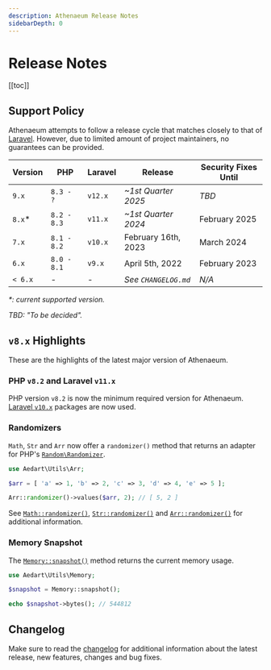 ```yaml
---
description: Athenaeum Release Notes
sidebarDepth: 0
---
```


# Release Notes

[[toc]]

## Support Policy

Athenaeum attempts to follow a release cycle that matches closely to that of [Laravel](https://laravel.com/docs/11.x/releases).
However, due to limited amount of project maintainers, no guarantees can be provided. 

| Version | PHP         | Laravel | Release              | Security Fixes Until |
|---------|-------------|---------|----------------------|----------------------|
| `9.x`   | `8.3 - ?`   | `v12.x` | _~1st Quarter 2025_  | _TBD_                |
| `8.x`*  | `8.2 - 8.3` | `v11.x` | _~1st Quarter 2024_  | February 2025        |
| `7.x`   | `8.1 - 8.2` | `v10.x` | February 16th, 2023  | March 2024           |
| `6.x`   | `8.0 - 8.1` | `v9.x`  | April 5th, 2022      | February 2023        |
| `< 6.x` | _-_         | _-_     | _See `CHANGELOG.md`_ | _N/A_                |

_*: current supported version._

_TBD: "To be decided"._

## `v8.x` Highlights

These are the highlights of the latest major version of Athenaeum.

### PHP `v8.2` and Laravel `v11.x`

PHP version `v8.2` is now the minimum required version for Athenaeum.
[Laravel `v10.x`](https://laravel.com/docs/11.x/releases) packages are now used.

### Randomizers

`Math`, `Str` and `Arr` now offer a `randomizer()` method that returns an adapter for PHP's [`Random\Randomizer`](https://www.php.net/manual/en/class.random-randomizer.php).

```php
use Aedart\Utils\Arr;

$arr = [ 'a' => 1, 'b' => 2, 'c' => 3, 'd' => 4, 'e' => 5 ];

Arr::randomizer()->values($arr, 2); // [ 5, 2 ]
```

See [`Math::randomizer()`](./utils/math.md#randomizer), [`Str::randomizer()`](./utils/string.md#randomizer) and [`Arr::randomizer()`](./utils/array.md#randomizer) for additional information.

### Memory Snapshot

The [`Memory::snapshot()`](./utils/memory.md#snapshot) method returns the current memory usage.

```php
use Aedart\Utils\Memory;

$snapshot = Memory::snapshot();

echo $snapshot->bytes(); // 544812
```

## Changelog

Make sure to read the [changelog](https://github.com/aedart/athenaeum/blob/master/CHANGELOG.md) for additional information about the latest release, new features, changes and bug fixes. 
